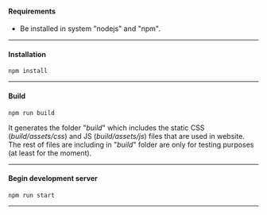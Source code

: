 #### **Requirements**

* Be installed in system "nodejs" and "npm".

---

#### **Installation**

    npm install

---

#### **Build**

    npm run build


It generates the folder "*build*" which includes the static CSS (*build/assets/css*) and JS (*build/assets/js*) files that are used in website. The rest of files are including in "*build*" folder are only for testing purposes (at least for the moment).

---

#### **Begin development server**

    npm run start 

---
